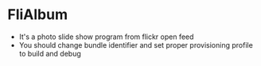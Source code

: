 # FliAlbum
* It's a photo slide show program from flickr open feed
* You should change bundle identifier and set proper provisioning profile to build and debug
